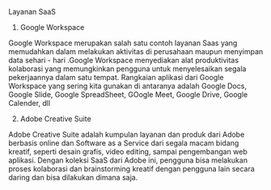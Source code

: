 Layanan SaaS

1. Google Workspace

Google Workspace merupakan salah satu contoh layanan Saas yang memudahkan dalam melakukan aktivitas di perusahaan maupun menyimpan data sehari - hari .Google Workspace menyediakan alat produktivitas kolaborasi yang memungkinkan pengguna untuk menyelesaikan segala pekerjaannya dalam satu tempat. Rangkaian aplikasi dari Google Workspace yang sering kita gunakan di antaranya adalah Google Docs, Google Slide, Google SpreadSheet, GOogle Meet, Google Drive, Google Calender, dll

2. Adobe Creative Suite

Adobe Creative Suite adalah kumpulan layanan dan produk dari Adobe berbasis online dan Software as a Service dari segala macam bidang kreatif, seperti desain grafis, video editing, sampai pengembangan web aplikasi. Dengan koleksi SaaS dari Adobe ini, pengguna bisa melakukan proses kolaborasi dan brainstorming kreatif dengan pengguna lain secara daring dan bisa dilakukan dimana saja. 
